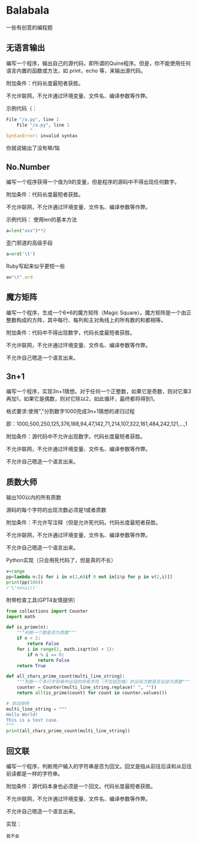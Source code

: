 # Balabala
一些有创意的编程题
## 无语言输出

编写一个程序，输出自己的源代码，即所谓的Quine程序。但是，你不能使用任何语言内置的函数或方法，如 print，echo 等，来输出源代码。

附加条件：代码长度最短者获胜。

不允许联网，不允许通过环境变量、文件名、编译参数等作弊。

示例代码（：
```python
File "/a.py", line 1
    File "/a.py", line 1
         ^
SyntaxError: invalid syntax
```
你就说输出了没有嘛/恼

## No.Number

编写一个程序获得一个值为9的变量，但是程序的源码中不得出现任何数字。

附加条件：代码长度最短者获胜。

不允许联网，不允许通过环境变量、文件名、编译参数等作弊。

示例代码：
使用len的基本方法
```python
a=len("xxx")**2
```
歪门邪道的高级手段
```python
a=ord('\t')
```
Ruby写起来似乎更短一些
```ruby
a="\t".ord
```
## 魔方矩阵

编写一个程序，生成一个6*6的魔方矩阵（Magic Square）。魔方矩阵是一个由正整数构成的方阵，其中每行、每列和主对角线上的所有数的和都相等。

附加条件：代码中不得出现数字，代码长度最短者获胜。

不允许联网，不允许通过环境变量、文件名、编译参数等作弊。

不允许自己嗯造一个语言出来。

## 3n+1

编写一个程序，实现3n+1猜想。对于任何一个正整数，如果它是奇数，则对它乘3再加1，如果它是偶数，则对它除以2，如此循环，最终都将得到1。

格式要求:使用","分割数字1000完成3n+1猜想的递归过程

即：1000,500,250,125,376,188,94,47,142,71,214,107,322,161,484,242,121,...,1

附加条件：源代码中不允许出现数字。代码长度最短者获胜。

不允许联网，不允许通过环境变量、文件名、编译参数等作弊。

不允许自己嗯造一个语言出来。

## 质数大师

输出100以内的所有质数

源码的每个字符的出现次数必须是1或者质数

附加条件：不允许写注释（但是允许死代码。代码长度最短者获胜。

不允许联网，不允许通过环境变量、文件名、编译参数等作弊。

不允许自己嗯造一个语言出来。

Python实现（只会用死代码了，但是真的不长）

```python
v=range
pp=lambda n:[i for i in v(2,n)if 0 not in[i%p for p in v(2,i)]]
print(pp(100))
r'\'nnnii()'
```

附带检查工具(GPT4友情提供）

```python
from collections import Counter
import math

def is_prime(n):
    """判断一个数是否为质数"""
    if n < 2:
        return False
    for i in range(2, math.isqrt(n) + 1):
        if n % i == 0:
            return False
    return True

def all_chars_prime_count(multi_line_string):
    """判断一个多行字符串中出现的所有字符（不包括空格）的出现次数是否全部为质数"""
    counter = Counter(multi_line_string.replace(" ", ""))
    return all(is_prime(count) for count in counter.values())

# 测试用例
multi_line_string = """
Hello World!
This is a test case.
"""
print(all_chars_prime_count(multi_line_string))
```

## 回文联

编写一个程序，判断用户输入的字符串是否为回文。回文是指从前往后读和从后往前读都是一样的字符串。

附加条件：源代码本身也必须是一个回文。代码长度最短者获胜。

不允许联网，不允许通过环境变量、文件名、编译参数等作弊。

不允许自己嗯造一个语言出来。

实现：

```
我不会
```

